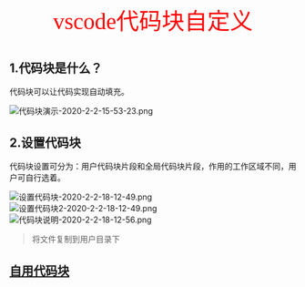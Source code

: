 <p align="center" style="font-family:苹方;color:red;font-size:40px">vscode代码块自定义</p>

## 1.代码块是什么？

代码块可以让代码实现自动填充。

![代码块演示-2020-2-2-15-53-23.png](https://hello-chen-1300561671.cos.ap-chengdu.myqcloud.com/github_vscode/代码块演示-2020-2-2-15-53-23.png)

## 2.设置代码块

代码块设置可分为：用户代码块片段和全局代码块片段，作用的工作区域不同，用户可自行选着。

![设置代码块-2020-2-2-18-12-49.png](https://hello-chen-1300561671.cos.ap-chengdu.myqcloud.com/github_vscode/设置代码块-2020-2-2-18-12-49.png)
![设置代码块2-2020-2-2-18-12-49.png](https://hello-chen-1300561671.cos.ap-chengdu.myqcloud.com/github_vscode/设置代码块2-2020-2-2-18-12-49.png)
![代码块说明-2020-2-2-18-12-56.png](https://hello-chen-1300561671.cos.ap-chengdu.myqcloud.com/github_vscode/代码块说明-2020-2-2-18-12-56.png)

>将文件复制到用户目录下

## [自用代码块](https://hello-chen-1300561671.cos.ap-chengdu.myqcloud.com/github_vscode/code.code-snippets)